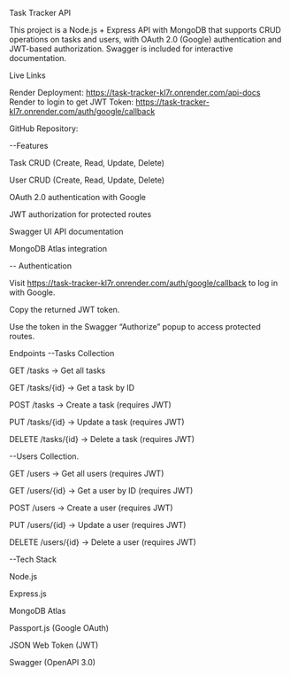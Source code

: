 Task Tracker API

This project is a Node.js + Express API with MongoDB that supports CRUD operations on tasks and users, with OAuth 2.0 (Google) authentication and JWT-based authorization. Swagger is included for interactive documentation.


Live Links

Render Deployment: https://task-tracker-kl7r.onrender.com/api-docs
Render to login to get JWT Token: https://task-tracker-kl7r.onrender.com/auth/google/callback

GitHub Repository: 


--Features

Task CRUD (Create, Read, Update, Delete)

User CRUD (Create, Read, Update, Delete)

OAuth 2.0 authentication with Google

JWT authorization for protected routes

Swagger UI API documentation

MongoDB Atlas integration

-- Authentication

Visit https://task-tracker-kl7r.onrender.com/auth/google/callback to log in with Google.

Copy the returned JWT token.

Use the token in the Swagger “Authorize” popup to access protected routes.

 Endpoints
--Tasks Collection

GET /tasks → Get all tasks

GET /tasks/{id} → Get a task by ID

POST /tasks → Create a task (requires JWT)

PUT /tasks/{id} → Update a task (requires JWT)

DELETE /tasks/{id} → Delete a task (requires JWT)

--Users Collection.

GET /users → Get all users (requires JWT)

GET /users/{id} → Get a user by ID (requires JWT)

POST /users → Create a user (requires JWT)

PUT /users/{id} → Update a user (requires JWT)

DELETE /users/{id} → Delete a user (requires JWT)

 --Tech Stack

Node.js

Express.js

MongoDB Atlas

Passport.js (Google OAuth)

JSON Web Token (JWT)

Swagger (OpenAPI 3.0)